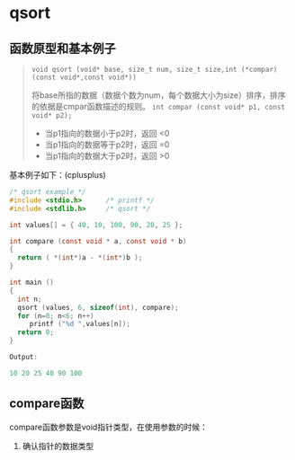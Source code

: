 # qsort

## 函数原型和基本例子

> `void qsort (void* base, size_t num, size_t size,int (*compar)(const void*,const void*))`
>
> 将base所指的数据（数据个数为num，每个数据大小为size）排序，排序的依据是cmpar函数描述的规则。
> `int compar (const void* p1, const void* p2);`
>  - 当p1指向的数据小于p2时，返回 <0
>  - 当p1指向的数据等于p2时，返回 =0
>  - 当p1指向的数据大于p2时，返回 >0

基本例子如下：(cplusplus)

```c
/* qsort example */
#include <stdio.h>      /* printf */
#include <stdlib.h>     /* qsort */

int values[] = { 40, 10, 100, 90, 20, 25 };

int compare (const void * a, const void * b)
{
  return ( *(int*)a - *(int*)b );
}

int main ()
{
  int n;
  qsort (values, 6, sizeof(int), compare);
  for (n=0; n<6; n++)
     printf ("%d ",values[n]);
  return 0;
}

Output:

10 20 25 40 90 100
```

## compare函数

compare函数参数是void指针类型，在使用参数的时候：

1. 确认指针的数据类型